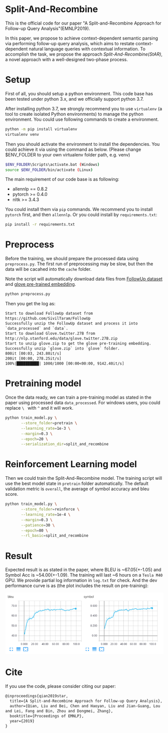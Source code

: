 # Split-And-Recombine

This is the official code for our paper "A Split-and-Recombine Approach for Follow-up Query Analysis"(EMNLP2019).

In this paper, we propose to achieve context-dependent semantic parsing via performing follow-up query analysis, which aims to restate context-dependent natural language queries with contextual information. To accomplish the task, we propose the approach *Split-And-Recombine(StAR)*, a novel approach with a well-designed two-phase process. 

# Setup

First of all, you should setup a python environment. This code base has been tested under python 3.x, and we officially support python 3.7.

After installing python 3.7, we strongly recommend you to use `virtualenv` (a tool to create isolated Python environments) to manage the python environment. You could use following commands to create a environment.

```bash
python -m pip install virtualenv
virtualenv venv
```

Then you should activate the environment to install the dependencies. You could achieve it via using the command as below. (Please change $ENV_FOLDER to your own virtualenv folder path, e.g. venv)

```bash
$ENV_FOLDER\Scripts\activate.bat (Windows)
source $ENV_FOLDER/bin/activate (Linux)
```

The main requirement of our code base is as following:

- allennlp == 0.8.2
- pytorch >= 0.4.0
- nltk >= 3.4.3

You could install them via `pip` commands. We recommend you to install `pytorch` first, and then `allennlp`. Or you could install by `requirements.txt`:

```bash
pip install -r requirements.txt
```

# Preprocess

Before the training, we should prepare the processed data using `preprocess.py`. The first run of preprocessing may be slow, but then the data will be cacahed into the `cache` folder. 

Note the script will automatically download data files from [FollowUp dataset](https://github.com/SivilTaram/FollowUp) and [glove pre-trained embedding](http://nlp.stanford.edu/data/glove.twitter.27B.zip).

```bash
python preprocess.py
```

Then you get the log as:

```log
Start to download FollowUp dataset from https://github.com/SivilTaram/FollowUp
Successfully unzip the FollowUp dataset and process it into `data_processed` and `data`.
Start to download Glove.twitter.27B from http://nlp.stanford.edu/data/glove.twitter.27B.zip
Start to unzip glove.zip to get the glove pre-training embedding.
Successfully unzip `glove.zip` into `glove` folder.
800it [00:03, 243.80it/s]
200it [00:00, 278.25it/s]
100%|██████████| 1000/1000 [00:00<00:00, 9142.40it/s]
```

# Pretraining model

Once the data ready, we can train a pre-training model as stated in the paper using processed data `data_processed`. For windows users, you could replace `\ ` with `^` and it will work.

```bash
python train_model.py \
       --store_folder=pretrain \
       --learning_rate=1e-3 \
       --margin=0.3 \
       --epoch=20 \
       --serialization_dir=split_and_recombine
```

# Reinforcement Learning model

Then we could train the Split-And-Recombine model. The training script will use the best model state in `pretrain` folder automatically. The default validation metric is `overall`, the average of symbol accuracy and bleu score.

```bash
python train_model.py \
       --store_folder=reinforce \
       --learning_rate=1e-4 \
       --margin=0.3 \
       --patience=30 \
       --epoch=80 \
       --rl_basic=split_and_recombine
```

# Result

Expected result is as stated in the paper, where BLEU is ~67.05(+-1.05) and Symbol Acc is ~54.00(+-1.09). The training will last ~6 hours on a `Tesla M40` GPU. We provide partial log information in `log.txt` for check. And the dev performance curve is as (the plot includes the result on pre-training):

![](misc/plot.png)

# Cite

If you use the code, please consider citing our paper:

```
@inproceedings{qian2019star,
  title={A Split-and-Recombine Approach for Follow-up Query Analysis},
  author={Qian, Liu and Bei, Chen and Haoyan, Liu and Jian-Guang, Lou and Lei, Fang and Bin, Zhou and Dongmei, Zhang},
  booktitle={Proceedings of EMNLP},
  year={2019}
}
```
